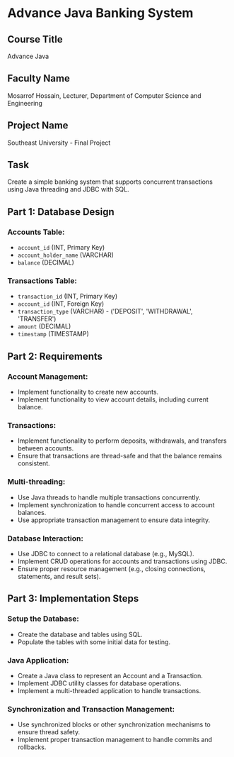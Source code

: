 # Advance Java Banking System

## Course Title
Advance Java

## Faculty Name
Mosarrof Hossain, Lecturer, Department of Computer Science and Engineering

## Project Name
Southeast University - Final Project

## Task
Create a simple banking system that supports concurrent transactions using Java threading and JDBC with SQL.

## Part 1: Database Design

### Accounts Table:
- `account_id` (INT, Primary Key)
- `account_holder_name` (VARCHAR)
- `balance` (DECIMAL)

### Transactions Table:
- `transaction_id` (INT, Primary Key)
- `account_id` (INT, Foreign Key)
- `transaction_type` (VARCHAR) - ('DEPOSIT', 'WITHDRAWAL', 'TRANSFER')
- `amount` (DECIMAL)
- `timestamp` (TIMESTAMP)

## Part 2: Requirements

### Account Management:
- Implement functionality to create new accounts.
- Implement functionality to view account details, including current balance.

### Transactions:
- Implement functionality to perform deposits, withdrawals, and transfers between accounts.
- Ensure that transactions are thread-safe and that the balance remains consistent.

### Multi-threading:
- Use Java threads to handle multiple transactions concurrently.
- Implement synchronization to handle concurrent access to account balances.
- Use appropriate transaction management to ensure data integrity.

### Database Interaction:
- Use JDBC to connect to a relational database (e.g., MySQL).
- Implement CRUD operations for accounts and transactions using JDBC.
- Ensure proper resource management (e.g., closing connections, statements, and result sets).

## Part 3: Implementation Steps

### Setup the Database:
- Create the database and tables using SQL.
- Populate the tables with some initial data for testing.

### Java Application:
- Create a Java class to represent an Account and a Transaction.
- Implement JDBC utility classes for database operations.
- Implement a multi-threaded application to handle transactions.

### Synchronization and Transaction Management:
- Use synchronized blocks or other synchronization mechanisms to ensure thread safety.
- Implement proper transaction management to handle commits and rollbacks.
